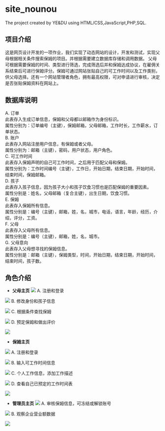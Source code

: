 # site_nounou
The project created by YE&amp;DU using HTML/CSS,JavaScript,PHP,SQL.
## 项目介绍
这是网页设计开发的一项作业，我们实现了动态网站的设计，开发和测试，实现父母根据相关条件搜索保姆的项目。并根据需要建立数据库存储和调用数据。 父母可根据需要保姆的时间、类型进行筛选，完成筛选后并和保姆达成协议，在雇佣关系结束后可进行保姆评分。保姆可通过网站张贴自己的可工作时间以及工作类别，供父母选择。还有一个网站管理者角色，拥有最高权限，可对申请进行审核，决定是否张贴保姆资料在网站上。
## 数据库说明
A. 订单<br>
此表存入生成订单信息，保姆和父母都以邮箱作为身份标识。<br>
属性分别为：订单编号（主键），保姆邮箱，父母邮箱，工作时长，工作薪水，订单状态。<br>
B. 账户<br>
此表存入网站注册用户信息，有保姆或者父母。<br>
属性分别为：邮箱（主键），密码，用户状态，用户角色。<br>
C. 可工作时间<br>
此表存入保姆声明的自己可工作时间，之后用于匹配父母和保姆。<br>
属性分别为：工作时间编号（主键），工作日，开始日期，结束日期，开始时间，结束时间，保姆邮箱。<br>
D. 孩子<br>
此表存入孩子信息，因为孩子大小和孩子饮食习惯也是匹配保姆的重要因素。<br>
属性分别是：姓名，父母邮箱（复合主键），出生日期，饮食习惯。<br>
E. 保姆<br>
此表存入保姆所有信息。<br>
属性分别是：编号（主键），邮箱，姓，名，城市，电话，语言，年龄，经历，介绍，评分，工资。<br>
F. 父母<br>
此表存入父母所有信息。<br>
属性分别是：编号（主键），邮箱，姓，名，城市。<br>
G. 父母意向<br>
此表存入父母想寻找的保姆信息。<br>
属性分别是：邮箱（主键），保姆类型，时间，开始日期，结束日期，开始时间，结束时间，孩子数。<br>
## 角色介绍
* <b>父母主页</b>
![](https://github.com/JoJoDU/Site_Nounou/raw/master/image/父母主页.png)
A. 注册和登录

![](https://github.com/JoJoDU/Site_Nounou/raw/master/image/父母登录.png)
B. 修改身份和孩子信息

![](https://github.com/JoJoDU/Site_Nounou/raw/master/image/父母信息.png)
C. 根据条件查找保姆

![](https://github.com/JoJoDU/Site_Nounou/raw/master/image/查找保姆.png)
D. 预定保姆和做出评价

![](https://github.com/JoJoDU/Site_Nounou/raw/master/image/评价.png)
* <b>保姆主页</b>

![](https://github.com/JoJoDU/Site_Nounou/raw/master/image/保姆主页.png)
A. 注册和登录 

![](https://github.com/JoJoDU/Site_Nounou/raw/master/image/保姆注册.png)
B. 输入可工作时间信息

![](https://github.com/JoJoDU/Site_Nounou/raw/master/image/工作时间.png)
C. 个人工作信息，添加工作描述

![](https://github.com/JoJoDU/Site_Nounou/raw/master/image/工作信息.png)
D. 查看自己已预定的工作时间表

![](https://github.com/JoJoDU/Site_Nounou/raw/master/image/工作时间.png)
* <b>管理员主页</b>
![](https://github.com/JoJoDU/Site_Nounou/raw/master/image/管理员主页.png)
A. 审核保姆信息，可冻结或解锁账号

![](https://github.com/JoJoDU/Site_Nounou/raw/master/image/管理保姆.png)
B. 观察企业营业额数据

![](https://github.com/JoJoDU/Site_Nounou/raw/master/image/营业额.png)
